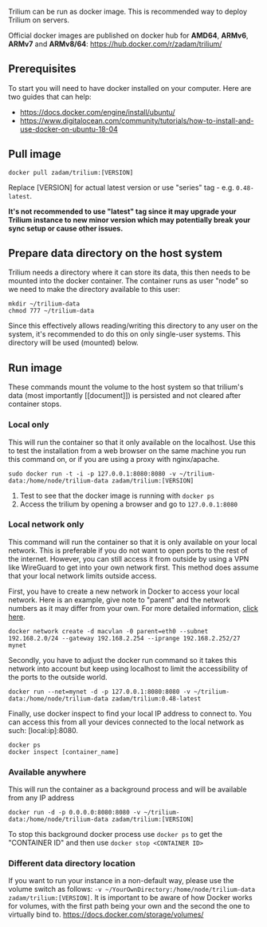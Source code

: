 Trilium can be run as docker image. This is recommended way to deploy Trilium on servers.

Official docker images are published on docker hub for **AMD64**, **ARMv6**, **ARMv7** and **ARMv8/64**: https://hub.docker.com/r/zadam/trilium/

## Prerequisites
To start you will need to have docker installed on your computer. Here are two guides that can help:
- https://docs.docker.com/engine/install/ubuntu/
- https://www.digitalocean.com/community/tutorials/how-to-install-and-use-docker-on-ubuntu-18-04

## Pull image

~~~~
docker pull zadam/trilium:[VERSION]
~~~~

Replace [VERSION] for actual latest version or use "series" tag - e.g. `0.48-latest`.

**It's not recommended to use "latest" tag since it may upgrade your Trilium instance to new minor version which may potentially break your sync setup or cause other issues.**

## Prepare data directory on the host system

Trilium needs a directory where it can store its data, this then needs to be mounted into the docker container. The container runs as user "node" so we need to make the directory available to this user:

```
mkdir ~/trilium-data
chmod 777 ~/trilium-data
```

Since this effectively allows reading/writing this directory to any user on the system, it's recommended to do this on only single-user systems. This directory will be used (mounted) below.

## Run image
These commands mount the volume to the host system so that trilium's data (most importantly [[document]]) is persisted and not cleared after container stops. 

### Local only
This will run the container so that it only available on the localhost. Use this to test the installation from a web browser on the same machine you run this command on, or if you are using a proxy with nginx/apache. 
~~~~
sudo docker run -t -i -p 127.0.0.1:8080:8080 -v ~/trilium-data:/home/node/trilium-data zadam/trilium:[VERSION]
~~~~
1. Test to see that the docker image is running with `docker ps`
2. Access the trilium by opening a browser and go to `127.0.0.1:8080`

### Local network only
This command will run the container so that it is only available on your local network. This is preferable if you do not want to open ports to the rest of the internet. However, you can still access it from outside by using a VPN like WireGuard to get into your own network first. This method does assume that your local network limits outside access. 

First, you have to create a new network in Docker to access your local network. Here is an example, give note to "parent" and the network numbers as it may differ from your own. For more detailed information, [click here](https://blog.oddbit.com/post/2018-03-12-using-docker-macvlan-networks/).
~~~~
docker network create -d macvlan -0 parent=eth0 --subnet 192.168.2.0/24 --gateway 192.168.2.254 --iprange 192.168.2.252/27 mynet
~~~~

Secondly, you have to adjust the docker run command so it takes this network into account but keep using localhost to limit the accessibility of the ports to the outside world.
~~~~
docker run --net=mynet -d -p 127.0.0.1:8080:8080 -v ~/trilium-data:/home/node/trilium-data zadam/trilium:0.48-latest
~~~~

Finally, use docker inspect to find your local IP address to connect to. You can access this from all your devices connected to the local network as such: [local:ip]:8080.
~~~~
docker ps
docker inspect [container_name] 
~~~~

### Available anywhere
This will run the container as a background process and will be available from any IP address
~~~~
docker run -d -p 0.0.0.0:8080:8080 -v ~/trilium-data:/home/node/trilium-data zadam/trilium:[VERSION]
~~~~
To stop this background docker process use `docker ps` to get the "CONTAINER ID" and then use `docker stop <CONTAINER ID>`

### Different data directory location
If you want to run your instance in a non-default way, please use the volume switch as follows: `-v ~/YourOwnDirectory:/home/node/trilium-data zadam/trilium:[VERSION]`.
It is important to be aware of how Docker works for volumes, with the first path being your own and the second the one to virtually bind to.
https://docs.docker.com/storage/volumes/
